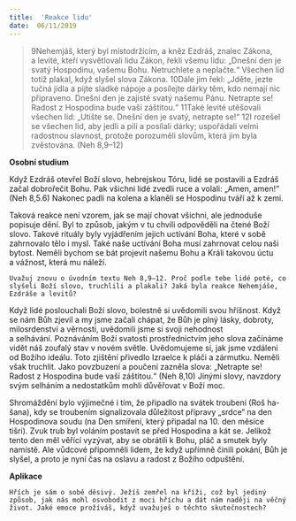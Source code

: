 ```yaml
---
title:  'Reakce lidu'
date:  06/11/2019
---
```


> <p></p>
> 9Nehemjáš, který byl místodržícím, a kněz Ezdráš, znalec Zákona, a levité, kteří vysvětlovali lidu Zákon, řekli všemu lidu: „Dnešní den je svatý Hospodinu, vašemu Bohu. Netruchlete a neplačte.“ Všechen lid totiž plakal, když slyšel slova Zákona. 10Dále jim řekl: „Jděte, jezte tučná jídla a pijte sladké nápoje a posílejte dárky těm, kdo nemají nic připraveno. Dnešní den je zajisté svatý našemu Pánu. Netrapte se! Radost z Hospodina bude vaší záštitou.“ 11Také levité utěšovali všechen lid: „Utište se. Dnešní den je svatý, netrapte se!“ 12I rozešel se všechen lid, aby jedli a pili a posílali dárky; uspořádali velmi radostnou slavnost, protože porozuměli slovům, která jim byla zvěstována. (Neh 8,9–12)

**Osobní studium**

Když Ezdráš otevřel Boží slovo, hebrejskou Tóru, lidé se postavili a Ezdráš začal dobrořečit Bohu. Pak všichni lidé zvedli ruce a volali: „Amen, amen!“ (Neh 8,5.6) Nakonec padli na kolena a klaněli se Hospodinu tváří až k zemi.

Taková reakce není vzorem, jak se mají chovat všichni, ale jednoduše popisuje dění. Byl to způsob, jakým v tu chvíli odpověděli na čtené Boží slovo. Takové rituály byly vyjádřením jejich uctívání Boha, které v sobě zahrnovalo tělo i mysl. Také naše uctívání Boha musí zahrnovat celou naši bytost. Neměli bychom se bát projevit našemu Bohu a Králi takovou úctu a vážnost, která mu náleží.

`Uvažuj znovu o úvodním textu ­Neh 8,9–12. Proč podle tebe lidé poté, co slyšeli Boží slovo, truchlili a plakali? Jaká byla reakce Nehemjáše, Ezdráše a levitů?`

Když lidé poslouchali Boží slovo, bolestně si uvědomili svou hříšnost. Když se nám Bůh zjevil a my jsme začali chápat, že Bůh je plný lásky, dobroty, milosrdenství a věrnosti, uvědomili jsme si svoji nehodnost a selhávání. Poznáváním Boží svatosti prostřednictvím jeho slova začínáme vidět náš zoufalý stav v novém světle. Uvědomujeme si, jak jsme vzdáleni od Božího ideálu. Toto zjištění přivedlo Izraelce k pláči a zármutku. Neměli však truchlit. Jako povzbuzení a poučení zazněla slova: „Netrapte se! Radost z Hospodina bude vaší záštitou.“ (Neh 8,10) Jinými slovy, navzdory svým selháním a nedostatkům mohli důvěřovat v Boží moc.

Shromáždění bylo výjimečné i tím, že připadlo na svátek troubení (Roš ha-šana), kdy se troubením signalizovala důležitost přípravy „srdce“ na den Hospodinova soudu (na Den smíření, který připadal na 10. den měsíce tišri). Zvuk trub byl voláním postavit se před Hospodina a kát se. Jelikož tento den měl věřící vyzývat, aby se obrátili k Bohu, pláč a smutek byly namístě. Ale vůdcové připomněli lidem, že když upřímně činili pokání, Bůh je slyšel, a proto je nyní čas na oslavu a radost z Božího odpuštění.

**Aplikace**

`Hřích je sám o sobě děsivý. Ježíš zemřel na kříži, což byl jediný způsob, jak nás mohl osvobodit z moci hříchu a dát nám naději na věčný život. Jaké emoce prožíváš, když uvažuješ o těchto skutečnostech?`